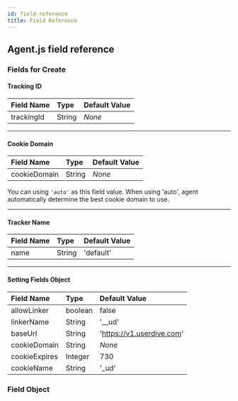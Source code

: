 ```yaml
---
id: field-reference
title: Field Reference
---
```


## Agent.js field reference

### Fields for Create

#### Tracking ID

| Field Name | Type   | Default Value |
| :--------- | :----- | :------------ |
| trackingId | String | _None_        |

---

#### Cookie Domain

| Field Name   | Type   | Default Value |
| :----------- | :----- | :------------ |
| cookieDomain | String | _None_        |

You can using `'auto'` as this field value.
When using 'auto', agent automatically determine the best cookie domain to use.

---

#### Tracker Name

| Field Name | Type   | Default Value |
| :--------- | :----- | :------------ |
| name       | String | 'default'     |

---

#### Setting Fields Object

| Field Name    | Type    | Default Value             |
| :------------ | :------ | :------------------------ |
| allowLinker   | boolean | false                     |
| linkerName    | String  | '\_\_ud'                  |
| baseUrl       | String  | 'https://v1.userdive.com' |
| cookieDomain  | String  | _None_                    |
| cookieExpires | Integer | 730                       |
| cookieName    | String  | '\_ud'                    |

### Field Object
